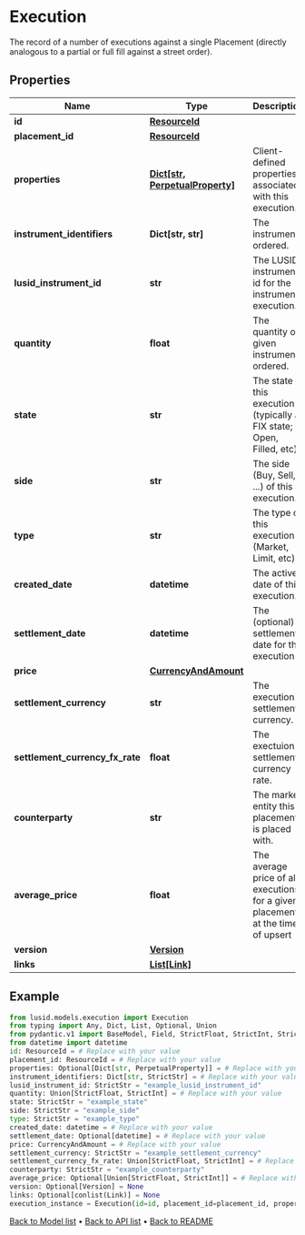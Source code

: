 # Execution

The record of a number of executions against a single Placement (directly analogous to  a partial or full fill against a street order).
## Properties
Name | Type | Description | Notes
------------ | ------------- | ------------- | -------------
**id** | [**ResourceId**](ResourceId.md) |  | 
**placement_id** | [**ResourceId**](ResourceId.md) |  | 
**properties** | [**Dict[str, PerpetualProperty]**](PerpetualProperty.md) | Client-defined properties associated with this execution. | [optional] 
**instrument_identifiers** | **Dict[str, str]** | The instrument ordered. | 
**lusid_instrument_id** | **str** | The LUSID instrument id for the instrument execution. | 
**quantity** | **float** | The quantity of given instrument ordered. | 
**state** | **str** | The state of this execution (typically a FIX state; Open, Filled, etc). | 
**side** | **str** | The side (Buy, Sell, ...) of this execution. | 
**type** | **str** | The type of this execution (Market, Limit, etc). | 
**created_date** | **datetime** | The active date of this execution. | 
**settlement_date** | **datetime** | The (optional) settlement date for this execution | [optional] 
**price** | [**CurrencyAndAmount**](CurrencyAndAmount.md) |  | 
**settlement_currency** | **str** | The execution&#39;s settlement currency. | 
**settlement_currency_fx_rate** | **float** | The exectuion&#39;s settlement currency rate. | 
**counterparty** | **str** | The market entity this placement is placed with. | 
**average_price** | **float** | The average price of all executions for a given placement at the time of upsert | [optional] 
**version** | [**Version**](Version.md) |  | [optional] 
**links** | [**List[Link]**](Link.md) |  | [optional] 
## Example

```python
from lusid.models.execution import Execution
from typing import Any, Dict, List, Optional, Union
from pydantic.v1 import BaseModel, Field, StrictFloat, StrictInt, StrictStr, conlist, constr
from datetime import datetime
id: ResourceId = # Replace with your value
placement_id: ResourceId = # Replace with your value
properties: Optional[Dict[str, PerpetualProperty]] = # Replace with your value
instrument_identifiers: Dict[str, StrictStr] = # Replace with your value
lusid_instrument_id: StrictStr = "example_lusid_instrument_id"
quantity: Union[StrictFloat, StrictInt] = # Replace with your value
state: StrictStr = "example_state"
side: StrictStr = "example_side"
type: StrictStr = "example_type"
created_date: datetime = # Replace with your value
settlement_date: Optional[datetime] = # Replace with your value
price: CurrencyAndAmount = # Replace with your value
settlement_currency: StrictStr = "example_settlement_currency"
settlement_currency_fx_rate: Union[StrictFloat, StrictInt] = # Replace with your value
counterparty: StrictStr = "example_counterparty"
average_price: Optional[Union[StrictFloat, StrictInt]] = # Replace with your value
version: Optional[Version] = None
links: Optional[conlist(Link)] = None
execution_instance = Execution(id=id, placement_id=placement_id, properties=properties, instrument_identifiers=instrument_identifiers, lusid_instrument_id=lusid_instrument_id, quantity=quantity, state=state, side=side, type=type, created_date=created_date, settlement_date=settlement_date, price=price, settlement_currency=settlement_currency, settlement_currency_fx_rate=settlement_currency_fx_rate, counterparty=counterparty, average_price=average_price, version=version, links=links)

```

[Back to Model list](../README.md#documentation-for-models) &#8226; [Back to API list](../README.md#documentation-for-api-endpoints) &#8226; [Back to README](../README.md)

